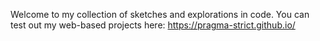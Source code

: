 Welcome to my collection of sketches and explorations in code.
You can test out my web-based projects here: https://pragma-strict.github.io/ 
